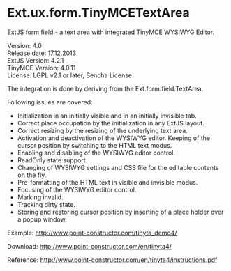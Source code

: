 Ext.ux.form.TinyMCETextArea
============================

ExtJS form field - a text area with integrated TinyMCE WYSIWYG Editor.

Version: 4.0  
Release date: 17.12.2013   
ExtJS Version: 4.2.1  
TinyMCE Version: 4.0.11  
License: LGPL v2.1 or later, Sencha License

The integration is done by deriving from the Ext.form.field.TextArea.

Following issues are covered:

- Initialization in an initially visible and in an initially invisible tab.
- Correct place occupation by the initialization in any ExtJS layout.
- Correct resizing by the resizing of the underlying text area.
- Activation and deactivation of the WYSIWYG editor. Keeping of the cursor position by switching to the HTML text modus.
- Enabling and disabling of the WYSIWYG editor control.
- ReadOnly state support.
- Changing of WYSIWYG settings and CSS file for the editable contents on the fly.
- Pre-formatting of the HTML text in visible and invisible modus.
- Focusing of the WYSIWYG editor control.
- Marking invalid.
- Tracking dirty state.
- Storing and restoring cursor position by inserting of a place holder over a popup window.

Example:
http://www.point-constructor.com/tinyta_demo4/

Download:
http://www.point-constructor.com/en/tinyta4/

Reference:
http://www.point-constructor.com/en/tinyta4/instructions.pdf
